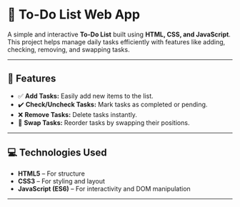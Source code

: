 # 📝 To-Do List Web App

A simple and interactive **To-Do List** built using **HTML, CSS, and JavaScript**.  
This project helps manage daily tasks efficiently with features like adding, checking, removing, and swapping tasks.

---

## 🚀 Features

- ✅ **Add Tasks:** Easily add new items to the list.  
- ✔️ **Check/Uncheck Tasks:** Mark tasks as completed or pending.  
- ❌ **Remove Tasks:** Delete tasks instantly.  
- 🔄 **Swap Tasks:** Reorder tasks by swapping their positions.  

---

## 💻 Technologies Used

- **HTML5** – For structure  
- **CSS3** – For styling and layout  
- **JavaScript (ES6)** – For interactivity and DOM manipulation  

---
